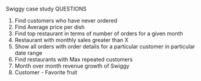 Swiggy case study 
QUESTIONS 
1. Find customers who have never ordered 
2. Find Average price per dish
3. Find top restaurant in terms of number of orders for a given month
4. Restaurant with monthly sales greater than X
5. Show all orders with order details for a particular customer in particular date range
6. Find restaurants with Max repeated customers 
7. Month over month revenue growth of Swiggy 
8. Customer - Favorite fruit
